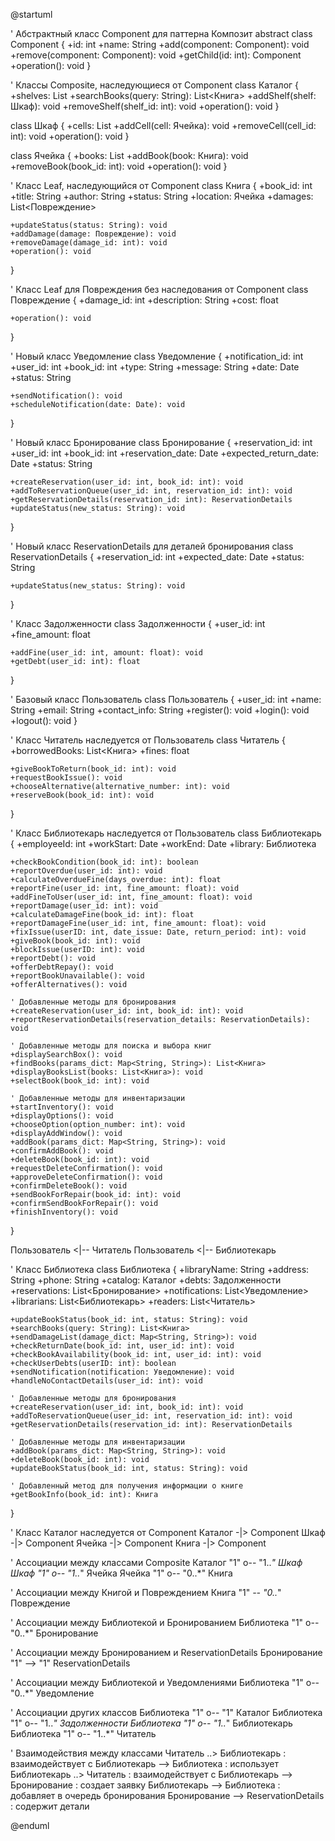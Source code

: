 @startuml

' Абстрактный класс Component для паттерна Композит
abstract class Component {
    +id: int
    +name: String
    +add(component: Component): void
    +remove(component: Component): void
    +getChild(id: int): Component
    +operation(): void
}

' Классы Composite, наследующиеся от Component
class Каталог {
    +shelves: List<Component>
    +searchBooks(query: String): List<Книга>
    +addShelf(shelf: Шкаф): void
    +removeShelf(shelf_id: int): void
    +operation(): void
}

class Шкаф {
    +cells: List<Component>
    +addCell(cell: Ячейка): void
    +removeCell(cell_id: int): void
    +operation(): void
}

class Ячейка {
    +books: List<Component>
    +addBook(book: Книга): void
    +removeBook(book_id: int): void
    +operation(): void
}

' Класс Leaf, наследующийся от Component
class Книга {
    +book_id: int
    +title: String
    +author: String
    +status: String
    +location: Ячейка
    +damages: List<Повреждение>
    
    +updateStatus(status: String): void
    +addDamage(damage: Повреждение): void
    +removeDamage(damage_id: int): void
    +operation(): void
}

' Класс Leaf для Повреждения без наследования от Component
class Повреждение {
    +damage_id: int
    +description: String
    +cost: float
    
    +operation(): void
}

' Новый класс Уведомление
class Уведомление {
    +notification_id: int
    +user_id: int
    +book_id: int
    +type: String
    +message: String
    +date: Date
    +status: String
    
    +sendNotification(): void
    +scheduleNotification(date: Date): void
}

' Новый класс Бронирование
class Бронирование {
    +reservation_id: int
    +user_id: int
    +book_id: int
    +reservation_date: Date
    +expected_return_date: Date
    +status: String
    
    +createReservation(user_id: int, book_id: int): void
    +addToReservationQueue(user_id: int, reservation_id: int): void
    +getReservationDetails(reservation_id: int): ReservationDetails
    +updateStatus(new_status: String): void
}

' Новый класс ReservationDetails для деталей бронирования
class ReservationDetails {
    +reservation_id: int
    +expected_date: Date
    +status: String
    
    +updateStatus(new_status: String): void
}

' Класс Задолженности
class Задолженности {
    +user_id: int
    +fine_amount: float
    
    +addFine(user_id: int, amount: float): void
    +getDebt(user_id: int): float
}

' Базовый класс Пользователь
class Пользователь {
    +user_id: int
    +name: String
    +email: String
    +contact_info: String
    +register(): void
    +login(): void
    +logout(): void
}

' Класс Читатель наследуется от Пользователь
class Читатель {
    +borrowedBooks: List<Книга>
    +fines: float
    
    +giveBookToReturn(book_id: int): void
    +requestBookIssue(): void
    +chooseAlternative(alternative_number: int): void
    +reserveBook(book_id: int): void
}

' Класс Библиотекарь наследуется от Пользователь
class Библиотекарь {
    +employeeId: int
    +workStart: Date
    +workEnd: Date
    +library: Библиотека
    
    +checkBookCondition(book_id: int): boolean
    +reportOverdue(user_id: int): void
    +calculateOverdueFine(days_overdue: int): float
    +reportFine(user_id: int, fine_amount: float): void
    +addFineToUser(user_id: int, fine_amount: float): void
    +reportDamage(user_id: int): void
    +calculateDamageFine(book_id: int): float
    +reportDamageFine(user_id: int, fine_amount: float): void
    +fixIssue(userID: int, date_issue: Date, return_period: int): void
    +giveBook(book_id: int): void
    +blockIssue(userID: int): void
    +reportDebt(): void
    +offerDebtRepay(): void
    +reportBookUnavailable(): void
    +offerAlternatives(): void
    
    ' Добавленные методы для бронирования
    +createReservation(user_id: int, book_id: int): void
    +reportReservationDetails(reservation_details: ReservationDetails): void
    
    ' Добавленные методы для поиска и выбора книг
    +displaySearchBox(): void
    +findBooks(params_dict: Map<String, String>): List<Книга>
    +displayBooksList(books: List<Книга>): void
    +selectBook(book_id: int): void
    
    ' Добавленные методы для инвентаризации
    +startInventory(): void
    +displayOptions(): void
    +chooseOption(option_number: int): void
    +displayAddWindow(): void
    +addBook(params_dict: Map<String, String>): void
    +confirmAddBook(): void
    +deleteBook(book_id: int): void
    +requestDeleteConfirmation(): void
    +approveDeleteConfirmation(): void
    +confirmDeleteBook(): void
    +sendBookForRepair(book_id: int): void
    +confirmSendBookForRepair(): void
    +finishInventory(): void
}

Пользователь <|-- Читатель
Пользователь <|-- Библиотекарь

' Класс Библиотека
class Библиотека {
    +libraryName: String
    +address: String
    +phone: String
    +catalog: Каталог
    +debts: Задолженности
    +reservations: List<Бронирование>
    +notifications: List<Уведомление>
    +librarians: List<Библиотекарь>
    +readers: List<Читатель>
    
    +updateBookStatus(book_id: int, status: String): void
    +searchBooks(query: String): List<Книга>
    +sendDamageList(damage_dict: Map<String, String>): void
    +checkReturnDate(book_id: int, user_id: int): void
    +checkBookAvailability(book_id: int, user_id: int): void
    +checkUserDebts(userID: int): boolean
    +sendNotification(notification: Уведомление): void
    +handleNoContactDetails(user_id: int): void
    
    ' Добавленные методы для бронирования
    +createReservation(user_id: int, book_id: int): void
    +addToReservationQueue(user_id: int, reservation_id: int): void
    +getReservationDetails(reservation_id: int): ReservationDetails
    
    ' Добавленные методы для инвентаризации
    +addBook(params_dict: Map<String, String>): void
    +deleteBook(book_id: int): void
    +updateBookStatus(book_id: int, status: String): void
    
    ' Добавленный метод для получения информации о книге
    +getBookInfo(book_id: int): Книга
}

' Класс Каталог наследуется от Component
Каталог -|> Component
Шкаф -|> Component
Ячейка -|> Component
Книга -|> Component

' Ассоциации между классами Composite
Каталог "1" o-- "1..*" Шкаф
Шкаф "1" o-- "1..*" Ячейка
Ячейка "1" o-- "0..*" Книга

' Ассоциации между Книгой и Повреждением
Книга "1" *-- "0..*" Повреждение

' Ассоциации между Библиотекой и Бронированием
Библиотека "1" o-- "0..*" Бронирование

' Ассоциации между Бронированием и ReservationDetails
Бронирование "1" --> "1" ReservationDetails

' Ассоциации между Библиотекой и Уведомлениями
Библиотека "1" o-- "0..*" Уведомление

' Ассоциации других классов
Библиотека "1" o-- "1" Каталог
Библиотека "1" o-- "1..*" Задолженности
Библиотека "1" o-- "1..*" Библиотекарь
Библиотека "1" o-- "1..*" Читатель

' Взаимодействия между классами
Читатель ..> Библиотекарь : взаимодействует с
Библиотекарь --> Библиотека : использует
Библиотекарь ..> Читатель : взаимодействует с
Библиотекарь --> Бронирование : создает заявку
Библиотекарь --> Библиотека : добавляет в очередь бронирования
Бронирование --> ReservationDetails : содержит детали

@enduml
